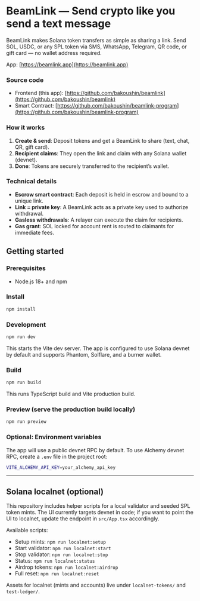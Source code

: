 # BeamLink — Send crypto like you send a text message

BeamLink makes Solana token transfers as simple as sharing a link. Send SOL, USDC, or any SPL token via SMS, WhatsApp, Telegram, QR code, or gift card — no wallet address required.

App: [https://beamlink.app](https://beamlink.app)

### Source code

- Frontend (this app): [https://github.com/bakoushin/beamlink](https://github.com/bakoushin/beamlink)
- Smart Contract: [https://github.com/bakoushin/beamlink-program](https://github.com/bakoushin/beamlink-program)

### How it works

1. **Create & send**: Deposit tokens and get a BeamLink to share (text, chat, QR, gift card).
2. **Recipient claims**: They open the link and claim with any Solana wallet (devnet).
3. **Done**: Tokens are securely transferred to the recipient’s wallet.

### Technical details

- **Escrow smart contract**: Each deposit is held in escrow and bound to a unique link.
- **Link = private key**: A BeamLink acts as a private key used to authorize withdrawal.
- **Gasless withdrawals**: A relayer can execute the claim for recipients.
- **Gas grant**: SOL locked for account rent is routed to claimants for immediate fees.

## Getting started

### Prerequisites

- Node.js 18+ and npm

### Install

```bash
npm install
```

### Development

```bash
npm run dev
```

This starts the Vite dev server. The app is configured to use Solana devnet by default and supports Phantom, Solflare, and a burner wallet.

### Build

```bash
npm run build
```

This runs TypeScript build and Vite production build.

### Preview (serve the production build locally)

```bash
npm run preview
```

### Optional: Environment variables

The app will use a public devnet RPC by default. To use Alchemy devnet RPC, create a `.env` file in the project root:

```bash
VITE_ALCHEMY_API_KEY=your_alchemy_api_key
```

---

## Solana localnet (optional)

This repository includes helper scripts for a local validator and seeded SPL token mints. The UI currently targets devnet in code; if you want to point the UI to localnet, update the endpoint in `src/App.tsx` accordingly.

Available scripts:

- Setup mints: `npm run localnet:setup`
- Start validator: `npm run localnet:start`
- Stop validator: `npm run localnet:stop`
- Status: `npm run localnet:status`
- Airdrop tokens: `npm run localnet:airdrop`
- Full reset: `npm run localnet:reset`

Assets for localnet (mints and accounts) live under `localnet-tokens/` and `test-ledger/`.
